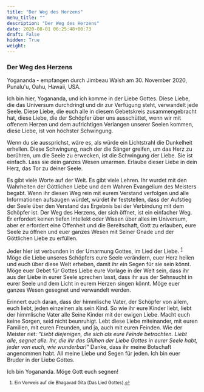 ```yaml
---
title: "Der Weg des Herzens"
menu_title: ""
description: "Der Weg des Herzens"
date: 2020-08-01 06:25:48+00:73
draft: False
hidden: True
weight:
---
```

### Der Weg des Herzens

Yogananda - empfangen durch Jimbeau Walsh am 30. November 2020, Punalu'u, Oahu, Hawaii, USA.

Ich bin hier, Yogananda, und ich komme in der Liebe Gottes. Diese Liebe, die das Universum durchdringt und dir zur Verfügung steht, verwandelt jede Seele. Diese Liebe, die euch alle in diesem Gebetskreis zusammengebracht hat, diese Liebe, die der Schöpfer über uns ausschüttet, wenn wir mit offenem Herzen und dem aufrichtigen Verlangen unserer Seelen kommen, diese Liebe, ist von höchster Schwingung.

Wenn du sie aussprichst, wäre es, als würde ein Lichtstrahl die Dunkelheit erhellen. Diese Schwingung, nach der die Sänger greifen, um das Herz zu berühren, um die Seele zu erwecken, ist die Schwingung der Liebe. Sie ist einfach. Lass sie dein ganzes Wesen umarmen. Erlaube dieser Liebe in dein Herz, das Tor zu deiner Seele.

Es gibt viele Worte auf der Welt. Es gibt viele Lehren. Ihr wurdet mit den Wahrheiten der Göttlichen Liebe und dem Wahren Evangelium des Meisters begabt. Wenn ihr diesen Weg rein mit eurem Verstand verfolgen und alle Informationen aufsaugen würdet, würdet ihr feststellen, dass der Aufstieg der Seele über den Verstand das Ergebnis bei der Verbindung mit dem Schöpfer ist. Der Weg des Herzens, der sich öffnet, ist ein einfacher Weg. Er erfordert keinen tiefen Intellekt oder Wissen über alles im Universum, aber er erfordert eine Offenheit und die Bereitschaft, Gott zu erlauben, eure Seele zu öffnen und euer ganzes Wesen mit Seiner Gnade und der Göttlichen Liebe zu erfüllen.

Jeder hier ist verbunden in der Umarmung Gottes, im Lied der Liebe. <sup id="a1">[1](#f1)</sup> Möge die Liebe unseres Schöpfers eure Seele verändern, euer Herz heilen und euch über diese Welt erheben, damit ihr ein Segen für sie sein könnt. Möge euer Gebet für Gottes Liebe eure Vorlage in der Welt sein, dass ihr aus der Liebe in eurer Seele sprechen lasst, dass ihr aus der Sehnsucht in eurer Seele und dem Licht in eurem Herzen singen könnt. Möge euer ganzes Wesen gesegnet und verwandelt werden.

Erinnert euch daran, dass der himmlische Vater, der Schöpfer von allem, euch liebt, jeden einzelnen als sein Kind. So wie ihr eure Kinder liebt, liebt der himmlische Vater alle Seine Kinder mit der ewigen Liebe. Macht euch keine Sorgen, seid nicht beunruhigt. Lebt diese Liebe miteinander, mit euren Familien, mit euren Freunden, und ja, auch mit euren Feinden. Wie der Meister riet: *"Liebt diejenigen, die sich als eure Feinde betrachten. Liebt alle, segnet alle. Ihr, die ihr das Glühen der Liebe Gottes in eurer Seele habt, jeder von euch, wie wunderbar!"* Danke, dass ihr meine Botschaft angenommen habt. All meine Liebe und Segen für jeden. Ich bin euer Bruder in der Liebe Gottes.

Ich bin Yogananda. Möge Gott euch segnen!
<small>

1. <large id="f1"> Ein Verweis auf die Bhagavad Gita (Das Lied Gottes).[↩](#a1)
